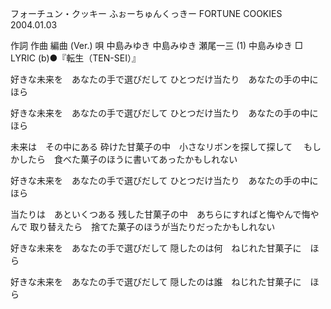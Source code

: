 フォーチュン・クッキー
ふぉーちゅんくっきー
FORTUNE COOKIES
2004.01.03


作詞  作曲  編曲 (Ver.)   唄
中島みゆき   中島みゆき   瀬尾一三 (1)  中島みゆき
□ LYRIC (b)●『転生（TEN-SEI）』

好きな未来を　あなたの手で選びだして
ひとつだけ当たり　あなたの手の中に　ほら

好きな未来を　あなたの手で選びだして
ひとつだけ当たり　あなたの手の中に　ほら

未来は　その中にある
砕けた甘菓子の中　小さなリボンを探して探して　
もしかしたら　食べた菓子のほうに書いてあったかもしれない

好きな未来を　あなたの手で選びだして
ひとつだけ当たり　あなたの手の中に　ほら

当たりは　あといくつある
残した甘菓子の中　あちらにすればと悔やんで悔やんで
取り替えたら　捨てた菓子のほうが当たりだったかもしれない

好きな未来を　あなたの手で選びだして
隠したのは何　ねじれた甘菓子に　ほら

好きな未来を　あなたの手で選びだして
隠したのは誰　ねじれた甘菓子に　ほら